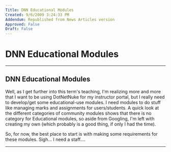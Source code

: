 ```yaml
---
Title: DNN Educational Modules
Created: 9/6/2009 3:24:33 PM
Addendum: Republished from News Articles version
Approved: False
Draft: False
---
```

# DNN Educational Modules

---

## DNN Educational Modules


Well, as I get further into this term's teaching, I'm realizing more and more that I want to be using DotNetNuke for my instructor portal, but I really need to develop/get some educational-use modules. I need modules to do stuff like managing marks and assignments for users/students. A quick look at the different categories of community modules shows that there is no category for Educational modules, so aside from Googling, I'm left with creating my own (which probably is a good thing, if only I had the time).



So, for now, the best place to start is with making some requirements for these modules. Sigh... I need a staff....





---

